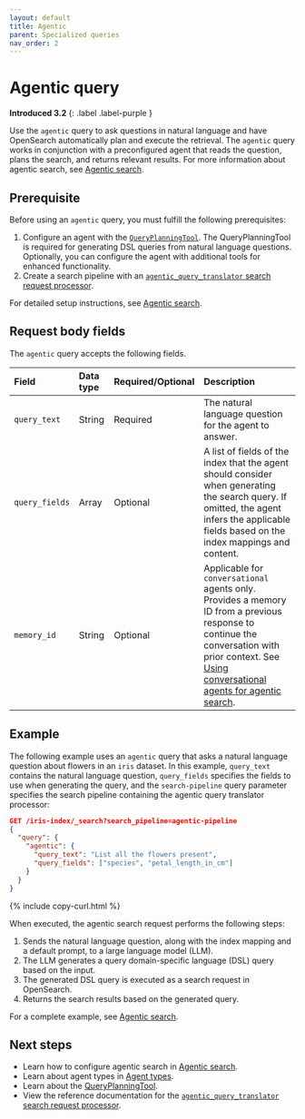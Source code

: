 ```yaml
---
layout: default
title: Agentic
parent: Specialized queries
nav_order: 2
---
```


# Agentic query
**Introduced 3.2**
{: .label .label-purple }

Use the `agentic` query to ask questions in natural language and have OpenSearch automatically plan and execute the retrieval. The `agentic` query works in conjunction with a preconfigured agent that reads the question, plans the search, and returns relevant results. For more information about agentic search, see [Agentic search]({{site.url}}{{site.baseurl}}/vector-search/ai-search/agentic-search/index/).

## Prerequisite

Before using an `agentic` query, you must fulfill the following prerequisites:

1. Configure an agent with the [`QueryPlanningTool`]({{site.url}}{{site.baseurl}}/ml-commons-plugin/agents-tools/tools/query-planning-tool/). The QueryPlanningTool is required for generating DSL queries from natural language questions. Optionally, you can configure the agent with additional tools for enhanced functionality.
1. Create a search pipeline with an [`agentic_query_translator` search request processor]({{site.url}}{{site.baseurl}}/search-plugins/search-pipelines/agentic-query-translator-processor/).

For detailed setup instructions, see [Agentic search]({{site.url}}{{site.baseurl}}/vector-search/ai-search/agentic-search/index/).

## Request body fields

The `agentic` query accepts the following fields.

Field | Data type | Required/Optional | Description
:--- | :--- | :--- | :---
`query_text` | String | Required | The natural language question for the agent to answer.
`query_fields` | Array | Optional | A list of fields of the index that the agent should consider when generating the search query. If omitted, the agent infers the applicable fields based on the index mappings and content.
`memory_id` | String | Optional | Applicable for `conversational` agents only. Provides a memory ID from a previous response to continue the conversation with prior context. See [Using conversational agents for agentic search]({{site.url}}{{site.baseurl}}/vector-search/ai-search/agentic-search/agent-converse/). |

## Example

The following example uses an `agentic` query that asks a natural language question about flowers in an `iris` dataset. In this example, `query_text` contains the natural language question, `query_fields` specifies the fields to use when generating the query, and the `search-pipeline` query parameter specifies the search pipeline containing the agentic query translator processor:

```json
GET /iris-index/_search?search_pipeline=agentic-pipeline
{
  "query": {
    "agentic": {
      "query_text": "List all the flowers present",
      "query_fields": ["species", "petal_length_in_cm"]
    }
  }
}
```
{% include copy-curl.html %}

When executed, the agentic search request performs the following steps:

1. Sends the natural language question, along with the index mapping and a default prompt, to a large language model (LLM).
2. The LLM generates a query domain-specific language (DSL) query based on the input.
3. The generated DSL query is executed as a search request in OpenSearch.
4. Returns the search results based on the generated query.

For a complete example, see [Agentic search]({{site.url}}{{site.baseurl}}/vector-search/ai-search/agentic-search/index/).

## Next steps

- Learn how to configure agentic search in [Agentic search]({{site.url}}{{site.baseurl}}/vector-search/ai-search/agentic-search/index/).
- Learn about agent types in [Agent types]({{site.url}}{{site.baseurl}}/vector-search/ai-search/agentic-search/index/#agent-types).
- Learn about the [QueryPlanningTool]({{site.url}}{{site.baseurl}}/ml-commons-plugin/agents-tools/tools/query-planning-tool/).
- View the reference documentation for the [`agentic_query_translator` search request processor]({{site.url}}{{site.baseurl}}/search-plugins/search-pipelines/agentic-query-translator-processor/).